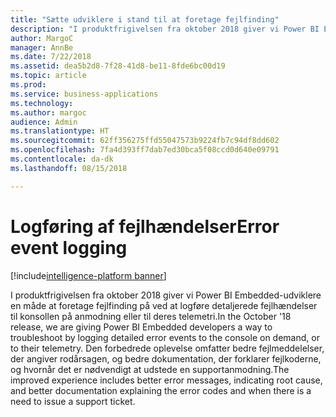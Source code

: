 ```yaml
---
title: "Sætte udviklere i stand til at foretage fejlfinding"
description: "I produktfrigivelsen fra oktober 2018 giver vi Power BI Embedded-udviklere en måde at foretage fejlfinding på ved at logføre detaljerede fejlhændelser til konsollen på anmodning eller til deres telemetri."
author: MargoC
manager: AnnBe
ms.date: 7/22/2018
ms.assetid: dea5b2d8-7f28-41d8-be11-8fde6bc00d19
ms.topic: article
ms.prod: 
ms.service: business-applications
ms.technology: 
ms.author: margoc
audience: Admin
ms.translationtype: HT
ms.sourcegitcommit: 62ff356275ffd55047573b9224fb7c94df8dd602
ms.openlocfilehash: 7fa4d393ff7dab7ed30bca5f08ccd0d640e09791
ms.contentlocale: da-dk
ms.lasthandoff: 08/15/2018

---
```

#  <a name="error-event-logging"></a><span data-ttu-id="15597-103">Logføring af fejlhændelser</span><span class="sxs-lookup"><span data-stu-id="15597-103">Error event logging</span></span>

[!include[intelligence-platform banner](../../includes/intelligence-platform.md)]



<span data-ttu-id="15597-104">I produktfrigivelsen fra oktober 2018 giver vi Power BI Embedded-udviklere en måde at foretage fejlfinding på ved at logføre detaljerede fejlhændelser til konsollen på anmodning eller til deres telemetri.</span><span class="sxs-lookup"><span data-stu-id="15597-104">In the October '18 release, we are giving Power BI Embedded developers a way to troubleshoot by logging detailed error events to the console on demand, or to their telemetry.</span></span> <span data-ttu-id="15597-105">Den forbedrede oplevelse omfatter bedre fejlmeddelelser, der angiver rodårsagen, og bedre dokumentation, der forklarer fejlkoderne, og hvornår det er nødvendigt at udstede en supportanmodning.</span><span class="sxs-lookup"><span data-stu-id="15597-105">The improved experience includes better error messages, indicating root cause, and better documentation explaining the error codes and when there is a need to issue a support ticket.</span></span>

